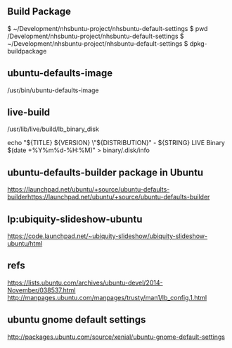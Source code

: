 ## Build Package

$ ~/Development/nhsbuntu-project/nhsbuntu-default-settings $ pwd
/Development/nhsbuntu-project/nhsbuntu-default-settings
$ ~/Development/nhsbuntu-project/nhsbuntu-default-settings $ dpkg-buildpackage


## ubuntu-defaults-image

/usr/bin/ubuntu-defaults-image

## live-build

/usr/lib/live/build/lb_binary_disk

echo "${TITLE} ${VERSION} \"${DISTRIBUTION}\" - ${STRING} LIVE Binary $(date +%Y%m%d-%H:%M)" > binary/.disk/info




## ubuntu-defaults-builder package in Ubuntu
https://launchpad.net/ubuntu/+source/ubuntu-defaults-builderhttps://launchpad.net/ubuntu/+source/ubuntu-defaults-builder

## lp:ubiquity-slideshow-ubuntu
https://code.launchpad.net/~ubiquity-slideshow/ubiquity-slideshow-ubuntu/html

## refs
https://lists.ubuntu.com/archives/ubuntu-devel/2014-November/038537.html
http://manpages.ubuntu.com/manpages/trusty/man1/lb_config.1.html

## ubuntu gnome default settings
http://packages.ubuntu.com/source/xenial/ubuntu-gnome-default-settings
